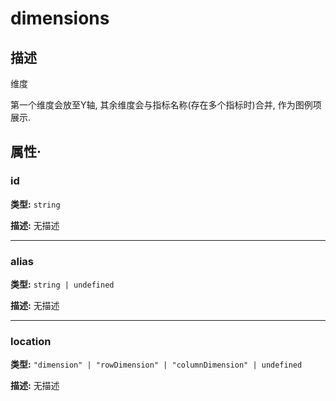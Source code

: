 # dimensions
## 描述
维度

第一个维度会放至Y轴, 其余维度会与指标名称(存在多个指标时)合并, 作为图例项展示.


## 属性·

### id

**类型:** `string`

**描述:**
无描述

---

### alias

**类型:** `string | undefined`

**描述:**
无描述

---

### location

**类型:** `"dimension" | "rowDimension" | "columnDimension" | undefined`

**描述:**
无描述